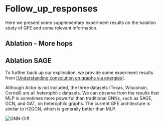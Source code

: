 # Follow_up_responses

Here we present some supplementary experiment results on the balation study of GFE and some relevant information.

## Ablation - More hops


## Ablation SAGE

To further back up our explination, we provide some experiment results from [[Understanding convolution on graphs via energies]](https://arxiv.org/pdf/2206.10991).

Although Actor is not included, the three datasets (Texas, Wisconsin, Cornell) are all heterophilic datasets.
We can observe from the results that MLP is sometimes more powerful than traditional GNNs, such as SAGE, GCN, and GAT, on heterophilc graphs.
The current GFE architecture is similar to H2GCN, which is generally better than MLP.

![GNN-Diff](https://github.com/user-attachments/assets/5c8d6e14-0066-4dd4-a96d-91cf2342cfdf)
